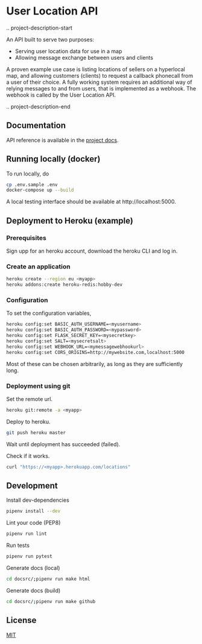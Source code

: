# User Location API
.. project-description-start

An API built to serve two purposes:

* Serving user location data for use in a map
* Allowing message exchange between users and clients

A proven example use case is listing locations of sellers on a hyperlocal map, and allowing customers (clients)
to request a callback phonecall from a user of their choice.
A fully working system requires an additional way of relying messages to and from users, that is implemented
as a webhook. The webhook is called by the User Location API.

.. project-description-end
## Documentation

API reference is available in the [project docs](https://wappulehti-apy.github.io/userlocation-api/index.html).

## Running locally (docker)

To run locally, do
```bash
cp .env.sample .env
docker-compose up --build
```

A local testing interface should be available at http://localhost:5000.

## Deployment to Heroku (example)
### Prerequisites

Sign upp for an heroku account, download the heroku CLI and log in.

### Create an application

```bash
heroku create --region eu <myapp>
heroku addons:create heroku-redis:hobby-dev
```

### Configuration

To set the configuration variables,
```bash
heroku config:set BASIC_AUTH_USERNAME=<myusername>
heroku config:set BASIC_AUTH_PASSWORD=<mypassword>
heroku config:set FLASK_SECRET_KEY=<mysecretkey>
heroku config:set SALT=<mysecretsalt>
heroku config:set WEBHOOK_URL=<mymessagewebhookurl>
heroku config:set CORS_ORIGINS=http://mywebsite.com,localhost:5000
```
Most of these can be chosen arbitrarily, as long as they are sufficiently long.

### Deployment using git

Set the remote url.
```bash
heroku git:remote -a <myapp>
```
Deploy to heroku.
```bash
git push heroku master
```

Wait until deployment has succeeded (failed).

Check if it works.
```bash
curl "https://<myapp>.herokuapp.com/locations"
```

## Development

Install dev-dependencies
```bash
pipenv install --dev
```

Lint your code (PEP8)
```bash
pipenv run lint
```

Run tests
```bash
pipenv run pytest
```

Generate docs (local)
```bash
cd docsrc/;pipenv run make html
```

Generate docs (build)
```bash
cd docsrc/;pipenv run make github
```

## License
[MIT](https://choosealicense.com/licenses/mit/)